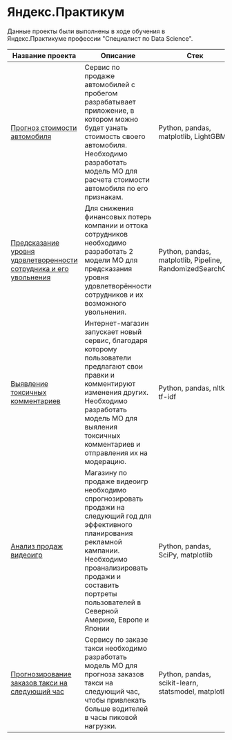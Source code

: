 # Яндекс.Практикум
Данные проекты были выполнены в ходе обучения в Яндекс.Практикуме профессии "Специалист по Data Science".

| Название проекта                                                  | Описание                                                                                                                                                                                                                                      | Стек                                                     |
|-------------------------------------------------------------------|-----------------------------------------------------------------------------------------------------------------------------------------------------------------------------------------------------------------------------------------------|----------------------------------------------------------|
| [Прогноз стоимости автомобиля](car_price_from_features)                 | Сервис по продаже автомобилей с пробегом разрабатывает приложение, в котором можно будет узнать стоимость своего автомобиля. Необходимо разработать модель МО для расчета стоимости автомобиля по его признакам.                              | Python, pandas, matplotlib, LightGBM                     |
| [Предсказание уровня удовлетворенности сотрудника и его увольнения](employee_quit_prediction) | Для снижения финансовых потерь компании и оттока сотрудников необходимо разработать 2 модели МО для предсказания уровня удовлетворённости сотрудников и их возможного увольнения.                                                             | Python, pandas, matplotlib, Pipeline, RandomizedSearchCV |
| [Выявление токсичных комментариев](find_toxic_comments)                                  | Интернет-магазин запускает новый сервис, благодаря которому пользователи предлагают свои правки и комментируют изменения других. Необходимо разработать модель МО для выяления токсичных комментариев и отправления их на модерацию.          | Python, pandas, nltk, tf-idf                             |
| [Анализ продаж видеоигр](game_sales_analysis)                                            | Магазину по продаже видеоигр необходимо спрогнозировать продажи на следующий год для эффективного планирования рекламной кампании. Необходимо проанализировать продажи и составить портреты пользователей в Северной Америке, Европе и Японии | Python, pandas, SciPy, matplotlib                        |
| [Прогнозирование заказов такси на следующий час](taxi_order_prediction)                    | Сервису по заказе такси необходимо разработать модель МО для прогноза заказов такси на следующий час, чтобы привлекать больше водителей в часы пиковой нагрузки.                                                                              | Python, pandas, scikit-learn, statsmodel, matplotlib     |
